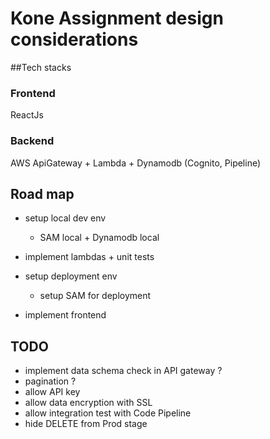# Kone Assignment design considerations

##Tech stacks
### Frontend
ReactJs
### Backend
AWS ApiGateway + Lambda + Dynamodb (Cognito, Pipeline)


## Road map
- setup local dev env
  - SAM local + Dynamodb local 
- implement lambdas + unit tests

- setup deployment env
  - setup SAM for deployment

- implement frontend



## TODO
- implement data schema check in API gateway ?
- pagination ?
- allow API key
- allow data encryption with SSL
- allow integration test with Code Pipeline
- hide DELETE from Prod stage
